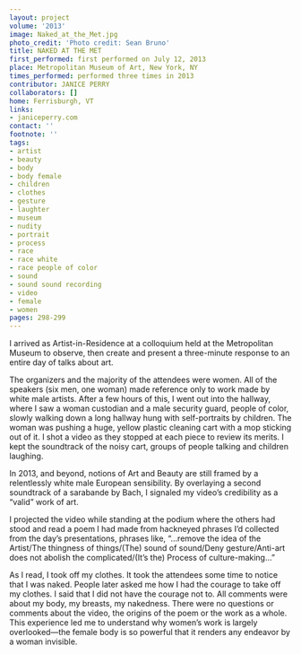 ```yaml
---
layout: project
volume: '2013'
image: Naked_at_the_Met.jpg
photo_credit: 'Photo credit: Sean Bruno'
title: NAKED AT THE MET
first_performed: first performed on July 12, 2013
place: Metropolitan Museum of Art, New York, NY
times_performed: performed three times in 2013
contributor: JANICE PERRY
collaborators: []
home: Ferrisburgh, VT
links:
- janiceperry.com
contact: ''
footnote: ''
tags:
- artist
- beauty
- body
- body female
- children
- clothes
- gesture
- laughter
- museum
- nudity
- portrait
- process
- race
- race white
- race people of color
- sound
- sound sound recording
- video
- female
- women
pages: 298-299
---
```


I arrived as Artist-in-Residence at a colloquium held at the Metropolitan Museum to observe, then create and present a three-minute response to an entire day of talks about art.

The organizers and the majority of the attendees were women. All of the speakers (six men, one woman) made reference only to work made by white male artists. After a few hours of this, I went out into the hallway, where I saw a woman custodian and a male security guard, people of color, slowly walking down a long hallway hung with self-portraits by children. The woman was pushing a huge, yellow plastic cleaning cart with a mop sticking out of it. I shot a video as they stopped at each piece to review its merits. I kept the soundtrack of the noisy cart, groups of people talking and children laughing.

In 2013, and beyond, notions of Art and Beauty are still framed by a relentlessly white male European sensibility. By overlaying a second soundtrack of a sarabande by Bach, I signaled my video’s credibility as a “valid” work of art.

I projected the video while standing at the podium where the others had stood and read a poem I had made from hackneyed phrases I’d collected from the day’s presentations, phrases like, “…remove the idea of the Artist/The thingness of things/(The) sound of sound/Deny gesture/Anti-art does not abolish the complicated/(It’s the) Process of culture-making…”

As I read, I took off my clothes. It took the attendees some time to notice that I was naked. People later asked me how I had the courage to take off my clothes. I said that I did not have the courage not to. All comments were about my body, my breasts, my nakedness. There were no questions or comments about the video, the origins of the poem or the work as a whole. This experience led me to understand why women’s work is largely overlooked—the female body is so powerful that it renders any endeavor by a woman invisible.
